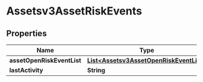 

# Assetsv3AssetRiskEvents


## Properties

| Name | Type | Description | Notes |
|------------ | ------------- | ------------- | -------------|
|**assetOpenRiskEventList** | [**List&lt;Assetsv3AssetOpenRiskEventList&gt;**](Assetsv3AssetOpenRiskEventList.md) |  |  [optional] |
|**lastActivity** | **String** |  |  [optional] |



